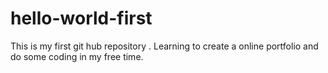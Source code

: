 # hello-world-first
This is my first git hub repository . Learning to create a online portfolio and do some coding in my free time.

